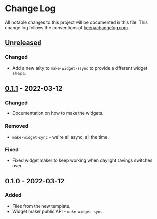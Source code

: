 # Change Log
All notable changes to this project will be documented in this file. This change log follows the conventions of [keepachangelog.com](http://keepachangelog.com/).

## [Unreleased]
### Changed
- Add a new arity to `make-widget-async` to provide a different widget shape.

## [0.1.1] - 2022-03-12
### Changed
- Documentation on how to make the widgets.

### Removed
- `make-widget-sync` - we're all async, all the time.

### Fixed
- Fixed widget maker to keep working when daylight savings switches over.

## 0.1.0 - 2022-03-12
### Added
- Files from the new template.
- Widget maker public API - `make-widget-sync`.

[Unreleased]: https://github.com/your-name/backend-clojure/compare/0.1.1...HEAD
[0.1.1]: https://github.com/your-name/backend-clojure/compare/0.1.0...0.1.1
